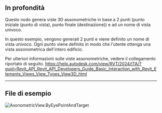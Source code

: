 ## In profondità
Questo nodo genera viste 3D assonometriche in base a 2 punti (punto iniziale (punto di vista), punto finale (destinazione)) e ad un nome di vista univoco.

In questo esempio, vengono generati 2 punti e viene definito un nome di vista univoco. Ogni punto viene definito in modo che l'utente ottenga una vista assonometrica dell'intero edificio.

Per ulteriori informazioni sulle viste assonometriche, vedere il collegamento riportato di seguito.
https://help.autodesk.com/view/RVT/2024/ITA/?guid=Revit_API_Revit_API_Developers_Guide_Basic_Interaction_with_Revit_Elements_Views_View_Types_View3D_html

___
## File di esempio

![AxonometricView.ByEyePointAndTarget](./Revit.Elements.Views.AxonometricView.ByEyePointAndTarget_img.jpg)

